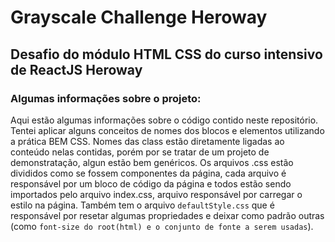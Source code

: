 # Grayscale Challenge Heroway

## Desafio do módulo HTML CSS do curso intensivo de ReactJS Heroway

### Algumas informações sobre o projeto:

 Aqui estão algumas informações sobre o código contido neste repositório. Tentei aplicar alguns conceitos de nomes dos blocos e elementos utilizando a prática BEM CSS. Nomes das class estão diretamente ligadas ao conteúdo nelas contidas, porém por se tratar de um projeto de demonstratação, algun estão bem genéricos. Os arquivos .css estão divididos como se fossem componentes da página, cada arquivo é responsável por um bloco de código da página e todos estão sendo importados pelo arquivo index.css, arquivo responsável por carregar o estilo na página. Também tem o arquivo `defaultStyle.css` que é responsável por resetar algumas propriedades e deixar como padrão outras (como `font-size do root(html) e o conjunto de fonte a serem usadas`).
